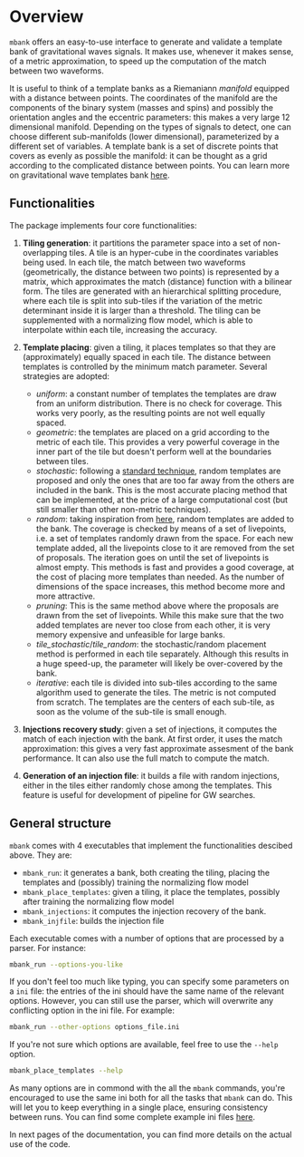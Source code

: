 Overview
========

`mbank` offers an easy-to-use interface to generate and validate a template bank of gravitational waves signals. It makes use, whenever it makes sense, of a metric approximation, to speed up the computation of the match between two waveforms.

It is useful to think of a template banks as a Riemaniann _manifold_ equipped with a distance between points. The coordinates of the manifold are the components of the binary system (masses and spins) and possibly the orientation angles and the eccentric parameters: this makes a very large 12 dimensional manifold. Depending on the types of signals to detect, one can choose different sub-manifolds (lower dimensional), parameterized by a different set of variables. A template bank is a set of discrete points that covers as evenly as possible the manifold: it can be thought as a grid according to the complicated distance between points.
You can learn more on gravitational wave templates bank [here](https://journals.aps.org/prd/abstract/10.1103/PhysRevD.77.104017).

## Functionalities

The package implements four core functionalities:

1. **Tiling generation**: it partitions the parameter space into a set of non-overlapping tiles. A tile is an hyper-cube in the coordinates variables being used. In each tile, the match between two waveforms (geometrically, the distance between two points) is represented by a matrix, which approximates the match (distance) function with a bilinear form. The tiles are generated with an hierarchical splitting procedure, where each tile is split into sub-tiles if the variation of the metric determinant inside it is larger than a threshold.
The tiling can be supplemented with a normalizing flow model, which is able to interpolate within each tile, increasing the accuracy.

2. **Template placing**: given a tiling, it places templates so that they are (approximately) equally spaced in each tile. The distance between templates is controlled by the minimum match parameter. Several strategies are adopted:

	- _uniform_: a constant number of templates the templates are draw from an uniform distribution. There is no check for coverage. This works very poorly, as the resulting points are not well equally spaced.
	- _geometric_: the templates are placed on a grid according to the metric of each tile. This provides a very powerful coverage in the inner part of the tile but doesn't perform well at the boundaries between tiles.
	- _stochastic_: following a [standard technique](https://journals.aps.org/prd/abstract/10.1103/PhysRevD.80.104014), random templates are proposed and only the ones that are too far away from the others are included in the bank. This is the most accurate placing method that can be implemented, at the price of a large computational cost (but still smaller than other non-metric techniques).
	- _random_: taking inspiration from [here](https://arxiv.org/abs/2202.09380), random templates are added to the bank. The coverage is checked by means of a set of livepoints, i.e. a set of templates randomly drawn from the space. For each new template added, all the livepoints close to it are removed from the set of proposals. The iteration goes on until the set of livepoints is almost empty. This methods is fast and provides a good coverage, at the cost of placing more templates than needed. As the number of dimensions of the space increases, this method become more and more attractive.
	- _pruning_: This is the same method above where the proposals are drawn from the set of livepoints. While this make sure that the two added templates are never too close from each other, it is very memory expensive and unfeasible for large banks.
	- _tile\_stochastic_/_tile\_random_: the stochastic/random placement method is performed in each tile separately. Although this results in a huge speed-up, the parameter will likely be over-covered by the bank.
	- _iterative_: each tile is divided into sub-tiles according to the same algorithm used to generate the tiles. The metric is not computed from scratch. The templates are the centers of each sub-tile, as soon as the volume of the sub-tile is small enough.
	
3. **Injections recovery study**: given a set of injections, it computes the match of each injection with the bank. At first order, it uses the match approximation: this gives a very fast approximate assesment of the bank performance. It can also use the full match to compute the match.

4. **Generation of an injection file**: it builds a file with random injections, either in the tiles either randomly chose among the templates. This feature is useful for development of pipeline for GW searches.

## General structure

`mbank` comes with 4 executables that implement the functionalities descibed above. They are:

- ``mbank_run``: it generates a bank, both creating the tiling, placing the templates and (possibly) training the normalizing flow model
- ``mbank_place_templates``: given a tiling, it place the templates, possibly after training the normalizing flow model
- ``mbank_injections``: it computes the injection recovery of the bank.
- ``mbank_injfile``: builds the injection file

Each executable comes with a number of options that are processed by a parser. For instance:

```Bash
mbank_run --options-you-like
```

If you don't feel too much like typing, you can specify some parameters on a `ini` file: the entries of the ini should have the same name of the relevant options. However, you can still use the parser, which will overwrite any conflicting option in the ini file. For example:

```Bash
mbank_run --other-options options_file.ini
```

If you're not sure which options are available, feel free to use the `--help` option.

```Bash
mbank_place_templates --help
```

As many options are in commond with the all the `mbank` commands, you're encouraged to use the same ini both for all the tasks that `mbank` can do. This will let you to keep everything in a single place, ensuring consistency between runs.
You can find some complete example ini files [here](https://github.com/stefanoschmidt1995/mbank/tree/master/examples).

In next pages of the documentation, you can find more details on the actual use of the code.







